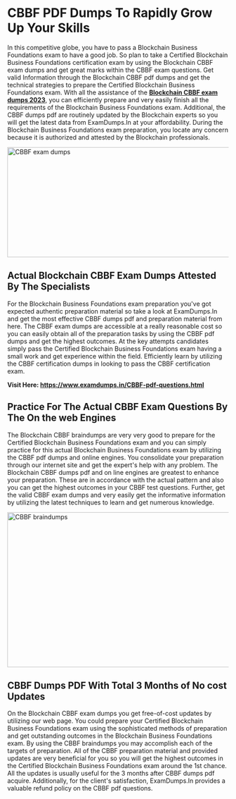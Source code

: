 <h1><strong>CBBF PDF Dumps To Rapidly Grow Up Your Skills</strong></h1>
<p>In this competitive globe, you have to pass a Blockchain Business Foundations exam to have a good job. So plan to take a Certified Blockchain Business Foundations certification exam by using the Blockchain CBBF exam dumps and get great marks within the CBBF exam questions. Get valid Information through the Blockchain CBBF pdf dumps and get the technical strategies to prepare the Certified Blockchain Business Foundations exam. With all the assistance of the <strong><a href="https://www.examdumps.in/CBBF-pdf-questions.html">Blockchain CBBF exam dumps 2023</a></strong>, you can efficiently prepare and very easily finish all the requirements of the Blockchain Business Foundations exam. Additional, the CBBF dumps pdf are routinely updated by the Blockchain experts so you will get the latest data from ExamDumps.In at your affordability. During the Blockchain Business Foundations exam preparation, you locate any concern because it is authorized and attested by the Blockchain professionals.</p>
<p><img src="https://i.ibb.co/zxJwW90/Copy-of-Online-Classes-Twitter-header-post-Made-with-Poster-My-Wall-1.png" alt="CBBF exam dumps" width="750" height="250" /></p>
<h2><strong>Actual Blockchain CBBF Exam Dumps Attested By The Specialists</strong></h2>
<p>For the Blockchain Business Foundations exam preparation you've got expected authentic preparation material so take a look at ExamDumps.In and get the most effective CBBF dumps pdf and preparation material from here. The CBBF exam dumps are accessible at a really reasonable cost so you can easily obtain all of the preparation tasks by using the CBBF pdf dumps and get the highest outcomes. At the key attempts candidates simply pass the Certified Blockchain Business Foundations exam having a small work and get experience within the field. Efficiently learn by utilizing the CBBF certification dumps in looking to pass the CBBF certification exam.</p>
<p><strong>Visit Here:&nbsp;<a href="https://www.examdumps.in/CBBF-pdf-questions.html">https://www.examdumps.in/CBBF-pdf-questions.html</a></strong></p>
<h2><strong>Practice For The Actual CBBF Exam Questions By The On the web Engines</strong></h2>
<p>The Blockchain CBBF braindumps are very very good to prepare for the Certified Blockchain Business Foundations exam and you can simply practice for this actual Blockchain Business Foundations exam by utilizing the CBBF pdf dumps and online engines. You consolidate your preparation through our internet site and get the expert's help with any problem. The Blockchain CBBF dumps pdf and on line engines are greatest to enhance your preparation. These are in accordance with the actual pattern and also you can get the highest outcomes in your CBBF test questions. Further, get the valid CBBF exam dumps and very easily get the informative information by utilizing the latest techniques to learn and get numerous knowledge.</p>
<p><a href="https://www.examdumps.in/CBBF-pdf-questions.html"><img src="https://i.ibb.co/QkNtdwY/Copy-of-Zoom-Online-Classes-Facebook-Share-Po-Made-with-Poster-My-Wall-1.jpg" alt="CBBF braindumps" width="670" height="352" /></a></p>
<h2><strong>CBBF Dumps PDF With Total 3 Months of No cost Updates</strong></h2>
<p>On the Blockchain CBBF exam dumps you get free-of-cost updates by utilizing our web page. You could prepare your Certified Blockchain Business Foundations exam using the sophisticated methods of preparation and get outstanding outcomes in the Blockchain Business Foundations exam. By using the CBBF braindumps you may accomplish each of the targets of preparation. All of the CBBF preparation material and provided updates are very beneficial for you so you will get the highest outcomes in the Certified Blockchain Business Foundations exam around the 1st chance. All the updates is usually useful for the 3 months after CBBF dumps pdf acquire. Additionally, for the client's satisfaction, ExamDumps.In provides a valuable refund policy on the CBBF pdf questions.</p>
